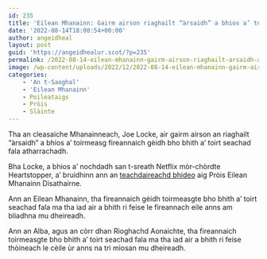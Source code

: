 ```yaml
---
id: 235
title: 'Eilean Mhanainn: Gairm airson riaghailt “àrsaidh” a bhios a’ toirmeasg fireannaich gèidh bho bhith a’ toirt seachad fala atharrachadh'
date: '2022-08-14T18:00:54+00:00'
author: angeidheal
layout: post
guid: 'https://angeidhealur.scot/?p=235'
permalink: /2022-08-14-eilean-mhanainn-gairm-airson-riaghailt-arsaidh-a-bhios-a-toirmeasg-fireannaich-geidh-bho-bhith-a-toirt-seachad-fala-atharrachadh/
image: /wp-content/uploads/2022/12/2022-08-14-eilean-mhanainn-gairm-airson-riaghailt-arsaidh-a-bhios-a-toirmeasg-fireannaich-geidh-bho-bhith-a-toirt-seachad-fala-atharrachadh.webp
categories:
    - 'An t-Saoghal'
    - 'Eilean Mhanainn'
    - Poileataigs
    - Pròis
    - Slàinte
---
```


Tha an cleasaiche Mhanainneach, Joe Locke, air gairm airson an riaghailt “àrsaidh” a bhios a’ toirmeasg fireannaich gèidh bho bhith a’ toirt seachad fala atharrachadh.

Bha Locke, a bhios a’ nochdadh san t-sreath Netflix mòr-chòrdte Heartstopper, a’ bruidhinn ann an [teachdaireachd bhideo](https://www.facebook.com/watch/?v=426333079531763) aig Pròis Eilean Mhanainn Disathairne.

Ann an Eilean Mhanainn, tha fireannaich gèidh toirmeasgte bho bhith a’ toirt seachad fala ma tha iad air a bhith ri feise le fireannach eile anns am bliadhna mu dheireadh.

Ann an Alba, agus an còrr dhan Rìoghachd Aonaichte, tha fireannaich toirmeasgte bho bhith a’ toirt seachad fala ma tha iad air a bhith ri feise thòineach le cèile ùr anns na trì mìosan mu dheireadh.